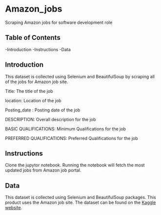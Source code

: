 # Amazon_jobs
Scraping Amazon jobs for software development role

## Table of Contents
-Introduction
-Instructions
-Data

## Introduction
This dataset is collected using Selenium and BeautifulSoup by scraping all of the jobs for Amazon job site.

Title: The title of the job

location: Location of the job

Posting_date : Posting date of the job

DESCRIPTION: Overall description for the job

BASIC QUALIFICATIONS: Minimum Qualifications for the job

PREFERRED QUALIFICATIONS: Preferred Qualifications for the job

## Instructions
Clone the jupytor notebook. Running the notebook will fetch the most updated jobs from Amazon job portal.


## Data

This dataset is collected using Selenium and BeautifulSoup packages. This product uses the Amazon job site. The dataset can be found on the [Kaggle website]( https://www.kaggle.com/atahmasb/amazon-jobs-analysis).



